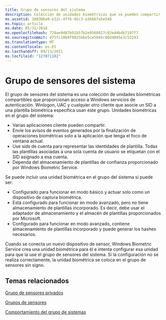 ```yaml
---
title: Grupo de sensores del sistema
description: Colección de unidades biométricas que se pueden compartir que proporcionan acceso a Windows servicios de autenticación. Winlogon, UAC y cualquier otro cliente que asocie un SID a una plantilla biométrica específica usan este grupo.
ms.assetid: 308306a9-e12c-4ff6-92c3-a36667a5e548
ms.topic: article
ms.date: 05/31/2018
ms.openlocfilehash: 729ae9487b91b57b2e9568817c92e44b4b7197f7
ms.sourcegitcommit: d75fc10b9f0825bbe5ce5045c90d4045e3c53243
ms.translationtype: MT
ms.contentlocale: es-ES
ms.lasthandoff: 09/13/2021
ms.locfileid: "127071182"
---
```

# <a name="system-sensor-pool"></a>Grupo de sensores del sistema

El grupo de sensores del sistema es una colección de unidades biométricas compartibles que proporcionan acceso a Windows servicios de autenticación. Winlogon, UAC y cualquier otro cliente que asocie un SID a una plantilla biométrica específica usan este grupo. Unidades biométricas en el grupo del sistema:

-   Varias aplicaciones cliente pueden compartir.
-   Envíe los avisos de eventos generados por la finalización de operaciones biométricas solo a la aplicación que tenga el foco de ventana actual.
-   Use sids de cuenta para representar las identidades de plantilla. Todas las plantillas asociadas a una sola cuenta de usuario se etiquetan con el SID asignado a esa cuenta.
-   Dependa del almacenamiento de plantillas de confianza proporcionado por Windows Biometric Service.

Se puede incluir una unidad biométrica en el grupo del sistema si puede ser:

-   Configurado para funcionar en modo básico y actuar solo como un dispositivo de captura biométrica.
-   Está configurado para funcionar en modo avanzado, pero no tiene almacenamiento de plantillas incorporado. Es decir, debe usar el adaptador de almacenamiento y el almacén de plantillas proporcionados por Microsoft.
-   Configurado para funcionar en modo avanzado, contiene almacenamiento de plantillas incorporado y puede generar los hashes necesarios.

Cuando se conecta un nuevo dispositivo de sensor, Windows Biometric Service crea una unidad biométrica para él e intenta configurar esa unidad para que la use el grupo de sensores del sistema. Si la configuración no se realiza correctamente, la unidad biométrica se coloca en el grupo de sensores sin signo.

## <a name="related-topics"></a>Temas relacionados

<dl> <dt>

[Grupo de sensores privados](private-sensor-pool.md)
</dt> <dt>

[Grupos de sensores](sensor-pools.md)
</dt> <dt>

[Comportamiento del grupo de sistemas](system-pool-behavior.md)
</dt> </dl>

 

 




